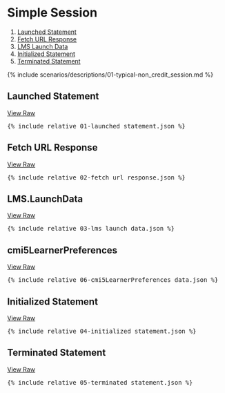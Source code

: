 ---
---

# Simple Session

1. [Launched Statement](#launched-statement)
1. [Fetch URL Response](#fetch-url-response)
1. [LMS Launch Data](#lms-launch-data)
1. [Initialized Statement](#initialized-statement)
1. [Terminated Statement](#terminated-statement)

{% include scenarios/descriptions/01-typical-non_credit_session.md %}

## Launched Statement

[View Raw](01-launched_statement.json)

<pre>
{% include_relative 01-launched_statement.json %}
</pre>

## Fetch URL Response

[View Raw](02-fetch_url_response.json)

<pre>
{% include_relative 02-fetch_url_response.json %}
</pre>

## LMS.LaunchData

[View Raw](03-lms_launch_data.json)

<pre>
{% include_relative 03-lms_launch_data.json %}
</pre>

## cmi5LearnerPreferences

[View Raw](06-cmi5LearnerPreferences_data.json)

<pre>
{% include_relative 06-cmi5LearnerPreferences_data.json %}
</pre>

## Initialized Statement

[View Raw](04-initialized_statement.json)

<pre>
{% include_relative 04-initialized_statement.json %}
</pre>

## Terminated Statement

[View Raw](05-terminated_statement.json)

<pre>
{% include_relative 05-terminated_statement.json %}
</pre>

